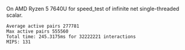 On AMD Ryzen 5 7640U for speed_test of infinite net single-threaded scalar.
```
Average active pairs 277781
Max active pairs 555560
Total time: 245.3175ms for 32222221 interactions
MIPS: 131
```